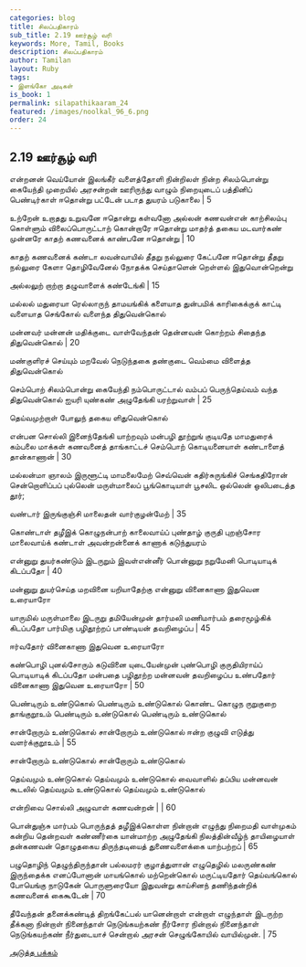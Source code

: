 ```yaml
---
categories: blog
title: சிலப்பதிகாரம்
sub_title: 2.19 ஊர்சூழ் வரி
keywords: More, Tamil, Books
description: சிலப்பதிகாரம்
author: Tamilan
layout: Ruby
tags:
- இளங்கோ அடிகள்
is_book: 1
permalink: silapathikaaram_24
featured: /images/noolkal_96_6.png
order: 24
---
```



## 2.19 ஊர்சூழ் வரி

என்றனன் வெய்யோன் இலங்கீர் வளைத்தோளி நின்றிலள் நின்ற சிலம்பொன்று கையேந்தி முறையில் அரசன்றன் ஊரிருந்து வாழும் நிறையுடைப் பத்தினிப் பெண்டிர்காள் ஈதொன்று பட்டேன் படாத துயரம் படுகாலை | 5

உற்றேன் உறாதது உறுவனே ஈதொன்று கள்வனோ அல்லன் கணவன்என் காற்சிலம்பு கொள்ளும் விலைப்பொருட்டாற் கொன்றாரே ஈதொன்று மாதர்த் தகைய மடவார்கண் முன்னரே காதற் கணவனைக் காண்பனே ஈதொன்று | 10

காதற் கணவனைக் கண்டா லவன்வாயில் தீதறு நல்லுரை கேட்பனே ஈதொன்று தீதறு நல்லுரை கேளா தொழிவேனேல் நோதக்க செய்தாளென் றெள்ளல் இதுவொன்றென்று

அல்லலுற் றாற்றா தழுவாளைக் கண்டேங்கி | 15

மல்லல் மதுரையா ரெல்லாருந் தாமயங்கிக் களையாத துன்பமிக் காரிகைக்குக் காட்டி வளையாத செங்கோல் வளைந்த திதுவென்கொல்

மன்னவர் மன்னன் மதிக்குடை வாள்வேந்தன் தென்னவன் கொற்றம் சிதைந்த திதுவென்கொல் | 20

மண்குளிரச் செய்யும் மறவேல் நெடுந்தகை தண்குடை வெம்மை விளைத்த திதுவென்கொல்

செம்பொற் சிலம்பொன்று கையேந்தி நம்பொருட்டால் வம்பப் பெருந்தெய்வம் வந்த திதுவென்கொல் ஐயரி யுண்கண் அழுதேங்கி யரற்றுவாள் | 25

தெய்வமுற்றாள் போலுந் தகைய ளிதுவென்கொல்

என்பன சொல்லி இனைந்தேங்கி யாற்றவும் மன்பழி தூற்றுங் குடியதே மாமதுரைக் கம்பலை மாக்கள் கணவனைத் தாங்காட்டச் செம்பொற் கொடியனையாள் கண்டாளைத் தான்காணான் | 30

மல்லன்மா ஞாலம் இருளூட்டி மாமலைமேற் செவ்வென் கதிர்சுருங்கிச் செங்கதிரோன் சென்றொளிப்பப் புல்லென் மருள்மாலைப் பூங்கொடியாள் பூசலிட ஒல்லென் ஒலிபடைத்த தூர்;

வண்டார் இருங்குஞ்சி மாலைதன் வார்குழன்மேற் | 35

கொண்டாள் தழீஇக் கொழுநன்பாற் காலைவாய்ப் புண்தாழ் குருதி புறஞ்சோர மாலைவாய்க் கண்டாள் அவன்றன்னைக் காணாக் கடுந்துயரம்

என்னுறு துயர்கண்டும் இடருறும் இவள்என்னீர் பொன்னுறு நறுமேனி பொடியாடிக் கிடப்பதோ | 40

மன்னுறு துயர்செய்த மறவினை யறியாதேற்கு என்னுறு வினைகாணா இதுவென உரையாரோ

யாருமில் மருள்மாலை இடருறு தமியேன்முன் தார்மலி மணிமார்பம் தரைமூழ்கிக் கிடப்பதோ பார்மிகு பழிதூற்றப் பாண்டியன் தவறிழைப்ப | 45

ஈர்வதோர் வினைகாணா இதுவென உரையாரோ

கண்பொழி புனல்சோரும் கடுவினை யுடையேன்முன் புண்பொழி குருதியிராய்ப் பொடியாடிக் கிடப்பதோ மன்பதை பழிதூற்ற மன்னவன் தவறிழைப்ப உண்பதோர் வினைகாணா இதுவென உரையாரோ | 50

பெண்டிரும் உண்டுகொல் பெண்டிரும் உண்டுகொல் கொண்ட கொழுந ருறுகுறை தாங்குறூஉம் பெண்டிரும் உண்டுகொல் பெண்டிரும் உண்டுகொல்

சான்றோரும் உண்டுகொல் சான்றோரும் உண்டுகொல் ஈன்ற குழுவி எடுத்து வளர்க்குறூஉம் | 55

சான்றோரும் உண்டுகொல் சான்றோரும் உண்டுகொல்

தெய்வமும் உண்டுகொல் தெய்வமும் உண்டுகொல் வைவாளில் தப்பிய மன்னவன் கூடலில் தெய்வமும் உண்டுகொல் தெய்வமும் உண்டுகொல்

என்றிவை சொல்லி அழுவாள் கணவன்றன் | | 60

பொன்துஞ்சு மார்பம் பொருந்தத் தழீஇக்கொள்ள நின்றான் எழுந்து நிறைமதி வாள்முகம் கன்றிய தென்றவள் கண்ணீர்கை யான்மாற்ற அழுதேங்கி நிலத்தின்வீழ்ந் தாயிழையாள் தன்கணவன் தொழுதகைய திருந்தடியைத் துணைவளைக்கை யாற்பற்றப் | 65

பழுதொழிந் தெழுந்திருந்தான் பல்லமரர் குழாத்துளான் எழுதெழில் மலருண்கண் இருந்தைக்க எனப்போனான் மாயங்கொல் மற்றென்கொல் மருட்டியதோர் தெய்வங்கொல் போயெங்கு நாடுகேன் பொருளுரையோ இதுவன்று காய்சினந் தணிந்தன்றிக் கணவனைக் கைகூடேன் | 70

தீவேந்தன் தனைக்கண்டித் திறங்கேட்பல் யானென்றாள் என்றாள் எழுந்தாள் இடருற்ற தீக்கனா நின்றாள் நினைந்தாள் நெடுங்கயற்கண் நீர்சோர நின்றால் நினைந்தாள் நெடுங்கயற்கண் நீர்துடையாச் சென்றால் அரசன் செழுங்கோயில் வாயில்முன். | 75

[அடுத்த பக்கம்](silapathikaaram_25)
